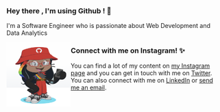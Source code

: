 ### Hey there , I'm using Github ! 👋

I'm a Software Engineer who is passionate about Web Development and Data Analytics 


<img align="left" width="150" height="150" src="https://github.com/LadyKerr/LadyKerr/blob/main/assets/octokadie.png" alt="kedasha's instagram page @itsthatladydev">

### Connect with me on Instagram! ✨
You can find a lot of my content on [my Instagram page](https://www.instagram.com/danuraaditya/) and you can get in touch with me on [Twitter](https://twitter.com/danuraaditya). You can also connect with me on [LinkedIn]([http://linkedin.com/in/kedashakerr](https://www.linkedin.com/in/aditya-wardanur-23a439a2/)) or [send me an email](mailto:danuraaditya@gmail.com).

<!--

Here are some ideas to get you started:

- 🔭 I’m currently working on ...
- 🌱 I’m currently learning ...
- 👯 I’m looking to collaborate on ...
- 🤔 I’m looking for help with ...
- 💬 Ask me about ...
- 📫 How to reach me: ...
- 😄 Pronouns: ...
- ⚡ Fun fact: ..
